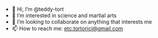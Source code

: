 - 👋 Hi, I’m @teddy-tort
- 👀 I’m interested in science and martial arts
- 💞️ I’m looking to collaborate on anything that interests me
- 📫 How to reach me: etc.tortorici@gmail.com

<!---
teddy-tort/teddy-tort is a ✨ special ✨ repository because its `README.md` (this file) appears on your GitHub profile.
You can click the Preview link to take a look at your changes.
--->
